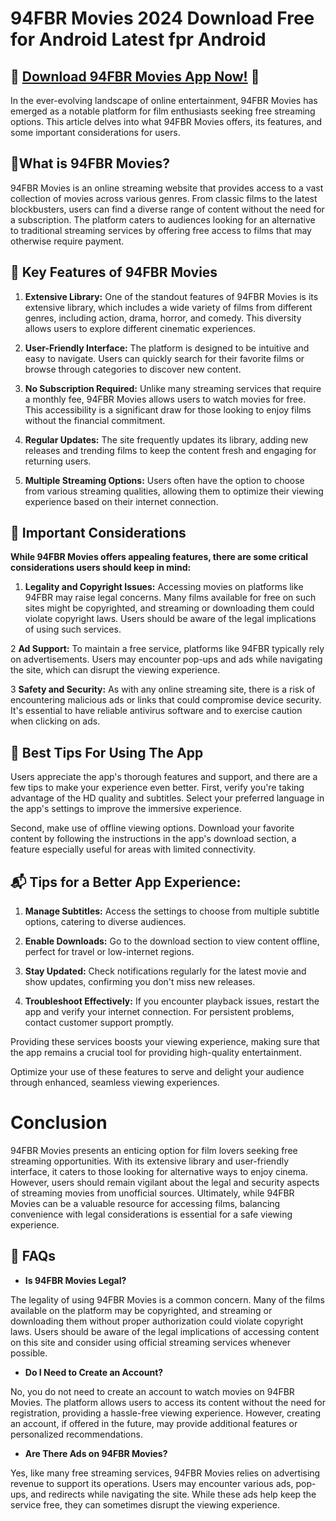 #  94FBR Movies 2024 Download Free for Android Latest fpr Android

## 🎉 [Download 94FBR Movies App Now!](https://94fbr.io/94fbr-new-movie/) 🎉

In the ever-evolving landscape of online entertainment, 94FBR Movies has emerged as a notable platform for film enthusiasts seeking free streaming options. This article delves into what 94FBR Movies offers, its features, and some important considerations for users.

## 🎉What is 94FBR Movies?
94FBR Movies is an online streaming website that provides access to a vast collection of movies across various genres. From classic films to the latest blockbusters, users can find a diverse range of content without the need for a subscription. The platform caters to audiences looking for an alternative to traditional streaming services by offering free access to films that may otherwise require payment.

## 📌 Key Features of 94FBR Movies

1. **Extensive Library:** One of the standout features of 94FBR Movies is its extensive library, which includes a wide variety of films from different genres, including action, drama, horror, and comedy. This diversity allows users to explore different cinematic experiences.

2. **User-Friendly Interface:** The platform is designed to be intuitive and easy to navigate. Users can quickly search for their favorite films or browse through categories to discover new content.

3. **No Subscription Required:** Unlike many streaming services that require a monthly fee, 94FBR Movies allows users to watch movies for free. This accessibility is a significant draw for those looking to enjoy films without the financial commitment.

4. **Regular Updates:**  The site frequently updates its library, adding new releases and trending films to keep the content fresh and engaging for returning users.

5. **Multiple Streaming Options:** Users often have the option to choose from various streaming qualities, allowing them to optimize their viewing experience based on their internet connection.

## 🚀  Important Considerations

**While 94FBR Movies offers appealing features, there are some critical considerations users should keep in mind:**

1. **Legality and Copyright Issues:** Accessing movies on platforms like 94FBR may raise legal concerns. Many films available for free on such sites might be copyrighted, and streaming or downloading them could violate copyright laws. Users should be aware of the legal implications of using such services.

2 **Ad Support:** To maintain a free service, platforms like 94FBR typically rely on advertisements. Users may encounter pop-ups and ads while navigating the site, which can disrupt the viewing experience.

3 **Safety and Security:** As with any online streaming site, there is a risk of encountering malicious ads or links that could compromise device security. It's essential to have reliable antivirus software and to exercise caution when clicking on ads.


## 🔧 Best Tips For Using The App

Users appreciate the app's thorough features and support, and there are a few tips to make your experience even better. First, verify you're taking advantage of the HD quality and subtitles. Select your preferred language in the app's settings to improve the immersive experience.

Second, make use of offline viewing options. Download your favorite content by following the instructions in the app's download section, a feature especially useful for areas with limited connectivity.

## 📬 Tips for a Better App Experience:

1. **Manage Subtitles:** Access the settings to choose from multiple subtitle options, catering to diverse audiences.

2. **Enable Downloads:** Go to the download section to view content offline, perfect for travel or low-internet regions.

3. **Stay Updated:** Check notifications regularly for the latest movie and show updates, confirming you don't miss new releases.

4. **Troubleshoot Effectively:** If you encounter playback issues, restart the app and verify your internet connection. For persistent problems, contact customer support promptly.

Providing these services boosts your viewing experience, making sure that the app remains a crucial tool for providing high-quality entertainment.

Optimize your use of these features to serve and delight your audience through enhanced, seamless viewing experiences.

# Conclusion
94FBR Movies presents an enticing option for film lovers seeking free streaming opportunities. With its extensive library and user-friendly interface, it caters to those looking for alternative ways to enjoy cinema. However, users should remain vigilant about the legal and security aspects of streaming movies from unofficial sources. Ultimately, while 94FBR Movies can be a valuable resource for accessing films, balancing convenience with legal considerations is essential for a safe viewing experience.

## 📝 FAQs

- **Is 94FBR Movies Legal?**

The legality of using 94FBR Movies is a common concern. Many of the films available on the platform may be copyrighted, and streaming or downloading them without proper authorization could violate copyright laws. Users should be aware of the legal implications of accessing content on this site and consider using official streaming services whenever possible.
- **Do I Need to Create an Account?**

No, you do not need to create an account to watch movies on 94FBR Movies. The platform allows users to access its content without the need for registration, providing a hassle-free viewing experience. However, creating an account, if offered in the future, may provide additional features or personalized recommendations.

- **Are There Ads on 94FBR Movies?**

Yes, like many free streaming services, 94FBR Movies relies on advertising revenue to support its operations. Users may encounter various ads, pop-ups, and redirects while navigating the site. While these ads help keep the service free, they can sometimes disrupt the viewing experience.
